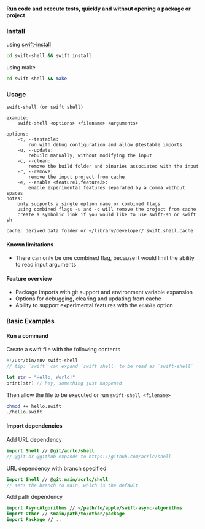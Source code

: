 #### Run code and execute tests, quickly and without opening a package or project
### Install
using [swift-install](https://github.com/acrlc/swift-install)
```sh
cd swift-shell && swift install
```
using make
```sh
cd swift-shell && make
```

### Usage
```
swift-shell (or swift shell)

example: 
	swift-shell <options> <filename> <arguments>
	
options:
	-t, --testable: 
		run with debug configuration and allow @testable imports
	-u, --update: 
		rebuild manually, without modifying the input
	-c, --clean: 
		remove the build folder and binaries associated with the input
	-r, --remove: 
		remove the input project from cache
	-e, --enable <feature1,feature2>:
		enable experimental features separated by a comma without spaces
notes: 	
	only supports a single option name or combined flags
	using combined flags -u and -c will remove the project from cache
	create a symbolic link if you would like to use swift-sh or swift sh
	
cache: derived data folder or ~/library/developer/.swift.shell.cache
```

#### Known limitations 
- There can only be one combined flag, because it would limit the ability to read input arguments

#### Feature overview
- Package imports with git support and environment variable expansion
- Options for debugging, clearing and updating from cache
- Ability to support experimental features with the `enable` option

### Basic Examples
#### Run a command
Create a swift file with the following contents
```swift
#!/usr/bin/env swift-shell 
// tip: `swift` can expand `swift shell` to be read as `swift-shell`

let str = "Hello, World!"
print(str) // hey, something just happened
```
Then allow the file to be executed or run `swift-shell <filename>`
```sh
chmod +x hello.swift
./hello.swift
```
#### Import dependencies
Add URL dependency
```swift
import Shell // @git/acrlc/shell
// @git or @github expands to https://github.com/acrlc/shell
```
URL dependency with branch specified
```swift
import Shell // @git:main/acrlc/shell
// sets the branch to main, which is the default
```
Add path dependency
```swift
import AsyncAlgorithms // ~/path/to/apple/swift-async-algorithms
import Other // $main/path/to/other/package
import Package // ..
```
